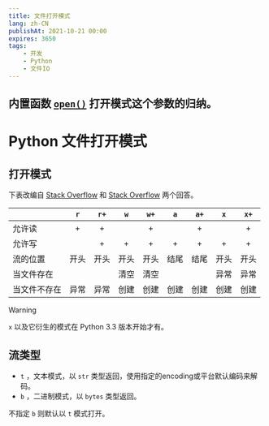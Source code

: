 ```yaml
---
title: 文件打开模式
lang: zh-CN
publishAt: 2021-10-21 00:00
expires: 3650
tags:
    - 开发
    - Python
    - 文件IO
---
```

内置函数 [`open()`](https://docs.python.org/zh-cn/3/library/functions.html#open) 打开模式这个参数的归纳。
---

# Python 文件打开模式

<RevisionInfo />

## 打开模式

下表改编自 [Stack Overflow](https://stackoverflow.com/a/30931305) 和 [Stack Overflow](https://stackoverflow.com/a/67558256) 两个回答。

|        | `r` | `r+` | `w` | `w+` | `a` | `a+` | `x` | `x+` |
|:-------|:---:|:----:|:---:|:----:|:---:|:----:|:---:|:----:|
| 允许读    |  +  |  +   |     |  +   |     |  +   |     |  +   |
| 允许写    |     |  +   |  +  |  +   |  +  |  +   |  +  |  +   |
| 流的位置   | 开头  |  开头  | 开头  |  开头  | 结尾  |  结尾  | 开头  |  开头  |
| 当文件存在  |     |      | 清空  |  清空  |     |      | 异常  |  异常  |
| 当文件不存在 | 异常  |  异常  | 创建  |  创建  | 创建  |  创建  | 创建  |  创建  |

> [!WARNING]
> `x` 以及它衍生的模式在 Python 3.3 版本开始才有。

## 流类型

- `t` ，文本模式，以 `str` 类型返回，使用指定的encoding或平台默认编码来解码。
- `b` ，二进制模式，以 `bytes` 类型返回。

不指定 `b` 则默认以 `t` 模式打开。

